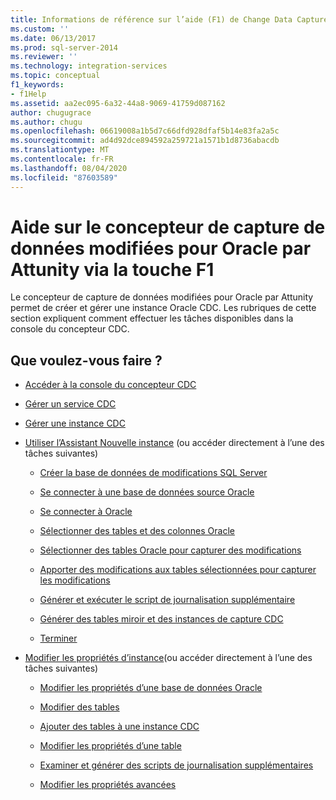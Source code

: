 ```yaml
---
title: Informations de référence sur l’aide (F1) de Change Data Capture Designer pour Oracle d’Attunity | Microsoft Docs
ms.custom: ''
ms.date: 06/13/2017
ms.prod: sql-server-2014
ms.reviewer: ''
ms.technology: integration-services
ms.topic: conceptual
f1_keywords:
- f1Help
ms.assetid: aa2ec095-6a32-44a8-9069-41759d087162
author: chugugrace
ms.author: chugu
ms.openlocfilehash: 06619008a1b5d7c66dfd928dfaf5b14e83fa2a5c
ms.sourcegitcommit: ad4d92dce894592a259721a1571b1d8736abacdb
ms.translationtype: MT
ms.contentlocale: fr-FR
ms.lasthandoff: 08/04/2020
ms.locfileid: "87603589"
---
```

# <a name="change-data-capture-designer-for-oracle-by-attunity-f1-help-reference"></a>Aide sur le concepteur de capture de données modifiées pour Oracle par Attunity via la touche F1
  Le concepteur de capture de données modifiées pour Oracle par Attunity permet de créer et gérer une instance Oracle CDC. Les rubriques de cette section expliquent comment effectuer les tâches disponibles dans la console du concepteur CDC.  
  
## <a name="what-do-you-want-to-do"></a>Que voulez-vous faire ?  
  
-   [Accéder à la console du concepteur CDC](access-the-cdc-designer-console.md)  
  
-   [Gérer un service CDC](manage-a-cdc-service.md)  
  
-   [Gérer une instance CDC](manage-a-cdc-instance.md)  
  
-   [Utiliser l’Assistant Nouvelle instance](use-the-new-instance-wizard.md) (ou accéder directement à l’une des tâches suivantes)  
  
    -   [Créer la base de données de modifications SQL Server](create-the-sql-server-change-database.md)  
  
    -   [Se connecter à une base de données source Oracle](connect-to-an-oracle-source-database.md)  
  
    -   [Se connecter à Oracle](connect-to-oracle.md)  
  
    -   [Sélectionner des tables et des colonnes Oracle](select-oracle-tables-and-columns.md)  
  
    -   [Sélectionner des tables Oracle pour capturer des modifications](select-oracle-tables-for-capturing-changes.md)  
  
    -   [Apporter des modifications aux tables sélectionnées pour capturer les modifications](make-changes-to-the-tables-selected-for-capturing-changes.md)  
  
    -   [Générer et exécuter le script de journalisation supplémentaire](generate-and-run-the-supplemental-logging-script.md)  
  
    -   [Générer des tables miroir et des instances de capture CDC](generate-mirror-tables-and-cdc-capture-instances.md)  
  
    -   [Terminer](finish.md)  
  
-   [Modifier les propriétés d’instance](edit-instance-properties.md)(ou accéder directement à l’une des tâches suivantes)  
  
    -   [Modifier les propriétés d’une base de données Oracle](edit-the-oracle-database-properties.md)  
  
    -   [Modifier des tables](edit-tables.md)  
  
    -   [Ajouter des tables à une instance CDC](add-tables-to-a-cdc-instance.md)  
  
    -   [Modifier les propriétés d’une table](edit-the-table-properties.md)  
  
    -   [Examiner et générer des scripts de journalisation supplémentaires](review-and-generate-supplemental-logging-scripts.md)  
  
    -   [Modifier les propriétés avancées](edit-the-advanced-properties.md)  
  
  
